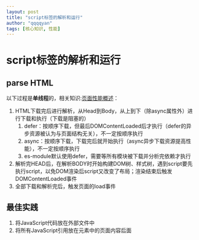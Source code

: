 ```yaml
---
layout: post
title: "script标签的解析和运行"
author: "qqqqyan"
tags: [核心知识, 性能]
---
```


# script标签的解析和运行

## parse HTML
以下过程是**单线程**的，相关知识:[页面性能概述](https://qqqqyan.github.io/2023-12-01/%E7%BD%91%E9%A1%B5%E6%80%A7%E8%83%BD%E6%A6%82%E8%BF%B0)：
1. HTML下载完后进行解析，从Head到Body，从上到下（除async属性外）进行下载和执行（下载是阻塞的）
   1. defer：按顺序下载，但最后DOMContentLoaded后才执行（defer的异步资源被认为与页面结构无关），不一定按顺序执行
   2. async：按顺序下载，下载完后就开始执行（async异步下载资源提高性能），不一定按顺序执行
   3. es-module默认使用defer，需要等所有模块被下载并分析完依赖才执行
2. 解析完HEAD后，在解析BODY时开始构建DOM树、样式树，遇到script要先执行script，以免DOM渲染后script又改变了布局；渲染结束后触发DOMContentLoaded事件
3. 全部下载和解析完后，触发页面的load事件
   

## 最佳实践
1. 将JavaScript代码放在外部文件中
2. 将所有JavaScript引用放在<body>元素中的页面内容后面

